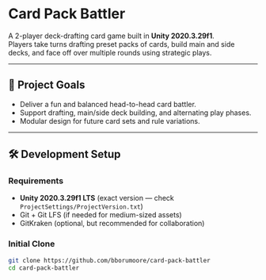 # Card Pack Battler

A 2-player deck-drafting card game built in **Unity 2020.3.29f1**.  
Players take turns drafting preset packs of cards, build main and side decks, and face off over multiple rounds using strategic plays.

---

## 🎯 Project Goals
- Deliver a fun and balanced head-to-head card battler.
- Support drafting, main/side deck building, and alternating play phases.
- Modular design for future card sets and rule variations.

---

## 🛠 Development Setup
### Requirements
- **Unity 2020.3.29f1 LTS** (exact version — check `ProjectSettings/ProjectVersion.txt`)
- Git + Git LFS (if needed for medium-sized assets)
- GitKraken (optional, but recommended for collaboration)

### Initial Clone
```bash
git clone https://github.com/bborumoore/card-pack-battler
cd card-pack-battler
